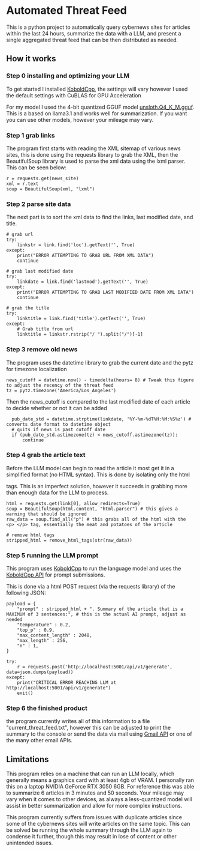 # Automated Threat Feed
This is a python project to automatically query cybernews sites for articles within the last 24 hours, summarize the data with a LLM, and present a single aggregated threat feed that can be then distributed as needed.

## How it works
### Step 0 installing and optimizing your LLM
To get started I installed [KoboldCpp](https://github.com/LostRuins/koboldcpp), the settings will vary however I used the default settings with CuBLAS for GPU Acceleration

For my model I used the 4-bit quantized GGUF model [unsloth.Q4_K_M.gguf](https://huggingface.co/raaec/llama3.1-8b-instruct-summarize-q4_k_m). This is a based on llama3.1 and works well for summarization. If you want you can use other models, however your mileage may vary.
### Step 1 grab links
The program first starts with reading the XML sitemap of various news sites, this is done using the requests library to grab the XML, then the BeautifulSoup library is used to parse the xml data using the lxml parser. This can be seen below:
```
r = requests.get(news_site)
xml = r.text
soup = BeautifulSoup(xml, "lxml")
```
### Step 2 parse site data
The next part is to sort the xml data to find the links, last modified date, and title.
```
# grab url
try:
    linkstr = link.find('loc').getText('', True)
except:
    print("ERROR ATTEMPTING TO GRAB URL FROM XML DATA")
    continue

# grab last modified date
try:
    linkdate = link.find('lastmod').getText('', True)
except:
    print("ERROR ATTEMPTING TO GRAB LAST MODIFIED DATE FROM XML DATA")
    continue
    
# grab the title
try:
    linktitle = link.find('title').getText('', True)
except:
    # Grab title from url
    linktitle = linkstr.rstrip("/ ").split("/")[-1]
```
### Step 3 remove old news
The program uses the datetime library to grab the current date and the pytz for timezone localization
```
news_cutoff = datetime.now() - timedelta(hours= 8) # Tweak this figure to adjust the recency of the threat feed
tz = pytz.timezone('America/Los_Angeles')
```
Then the news_cutoff is compared to the last modified date of each article to decide whether or not it can be added
```
  pub_date_std = datetime.strptime(linkdate, '%Y-%m-%dT%H:%M:%S%z') # converts date format to datetime object
  # quits if news is past cutoff date
  if (pub_date_std.astimezone(tz) < news_cutoff.astimezone(tz)):
      continue
```
### Step 4 grab the article text
Before the LLM model can begin to read the article it most get it in a simplified format (no HTML syntax). This is done by isolating only the html <p> tags. This is an imperfect solution, however it succeeds in grabbing more than enough data for the LLM to process.
```
html = requests.get(link[0], allow_redirects=True)
soup = BeautifulSoup(html.content, "html.parser") # this gives a warning that should be ignored
raw_data = soup.find_all("p") # this grabs all of the html with the <p> </p> tag, essentially the meat and potatoes of the article

# remove html tags
stripped_html = remove_html_tags(str(raw_data))
```
### Step 5 running the LLM prompt
This program uses [KoboldCpp](https://github.com/LostRuins/koboldcpp) to run the language model and uses the [KoboldCpp API](https://lite.koboldai.net/koboldcpp_api) for prompt submissions.

This is done via a html POST request (via the requests library) of the following JSON:
```
payload = {
    "prompt" : stripped_html + ". Summary of the article that is a MAXIMUM of 3 sentences:", # this is the actual AI prompt, adjust as needed
    "temperature" : 0.2,
    "top_p" : 0.9,
    "max_content_length" : 2048,
    "max_length" : 256,
    "n" : 1,
}

try:
    r = requests.post('http://localhost:5001/api/v1/generate', data=json.dumps(payload))
except:
    print("CRITICAL ERROR REACHING LLM at http://localhost:5001/api/v1/generate")
    exit()
```
### Step 6 the finished product
the program currently writes all of this information to a file "current_threat_feed.txt", however this can be adjusted to print the summary to the console or send the data via mail using [Gmail API](https://developers.google.com/gmail/api/guides) or one of the many other email APIs.
## Limitations
This program relies on a machine that can run an LLM locally, which generally means a graphics card with at least 4gb of VRAM. I personally ran this on a laptop NVIDIA GeForce RTX 3050 6GB. For reference this was able to summarize 6 articles in 3 minutes and 50 seconds. Your mileage may vary when it comes to other devices, as always a less-quantized model will assist in better summarization and allow for more complex instructions.

This program currently suffers from issues with duplicate articles since some of the cybernews sites will write articles on the same topic. This can be solved be running the whole summary through the LLM again to condense it further, though this may result in lose of content or other unintended issues.
